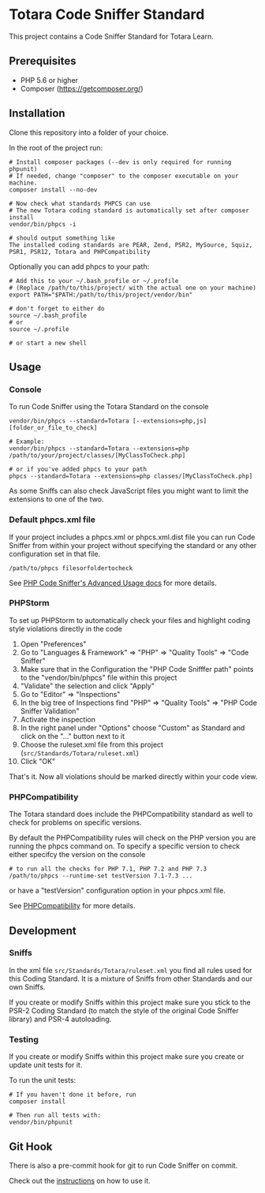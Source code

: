 # Totara Code Sniffer Standard

This project contains a Code Sniffer Standard for Totara Learn.

## Prerequisites

 * PHP 5.6 or higher
 * Composer (https://getcomposer.org/)

## Installation

Clone this repository into a folder of your choice. 

In the root of the project run:
 
```
# Install composer packages (--dev is only required for running phpunit)
# If needed, change "composer" to the composer executable on your machine.
composer install --no-dev

# Now check what standards PHPCS can use
# The new Totara coding standard is automatically set after composer install
vendor/bin/phpcs -i

# should output something like
The installed coding standards are PEAR, Zend, PSR2, MySource, Squiz, PSR1, PSR12, Totara and PHPCompatibility
```
 
Optionally you can add phpcs to your path:

```
# Add this to your ~/.bash_profile or ~/.profile
# (Replace /path/to/this/project/ with the actual one on your machine)
export PATH="$PATH:/path/to/this/project/vendor/bin"

# don't forget to either do
source ~/.bash_profile
# or 
source ~/.profile

# or start a new shell
```

## Usage

### Console

To run Code Sniffer using the Totara Standard on the console 

```
vendor/bin/phpcs --standard=Totara [--extensions=php,js] [folder_or_file_to_check]

# Example:
vendor/bin/phpcs --standard=Totara --extensions=php /path/to/your/project/classes/[MyClassToCheck.php]

# or if you've added phpcs to your path
phpcs --standard=Totara --extensions=php classes/[MyClassToCheck.php]
```

As some Sniffs can also check JavaScript files you might want to limit the extensions to one of the two.

### Default phpcs.xml file

If your project includes a phpcs.xml or phpcs.xml.dist file you can run Code Sniffer from within your project without specifying the standard or any other configuration set in that file.

```
/path/to/phpcs filesorfoldertocheck
```

See [PHP Code Sniffer's Advanced Usage docs](https://github.com/squizlabs/PHP_CodeSniffer/wiki/Advanced-Usage#using-a-default-configuration-file) for more details.

### PHPStorm

To set up PHPStorm to automatically check your files and highlight coding style violations directly in the code 

 1. Open "Preferences"
 2. Go to "Languages & Framework" => "PHP" => "Quality Tools" => "Code Sniffer"
 3. Make sure that in the Configuration the "PHP Code Snifffer path" points to the "vendor/bin/phpcs" file within this project
 4. "Validate" the selection and click "Apply"
 4. Go to "Editor" => "Inspections"
 5. In the big tree of Inspections find "PHP" => "Quality Tools" => "PHP Code Sniffer Validation"
 6. Activate the inspection
 7. In the right panel under "Options" choose "Custom" as Standard and click on the "..." button next to it
 8. Choose the ruleset.xml file from this project (`src/Standards/Totara/ruleset.xml`)
 9. Click "OK"
 
That's it. Now all violations should be marked directly within your code view.

### PHPCompatibility

The Totara standard does include the PHPCompatibility standard as well to check for problems on specific versions.

By default the PHPCompatibility rules will check on the PHP version you are running the phpcs command on. To specify a specific version to check either specifcy the version on the console 

```
# to run all the checks for PHP 7.1, PHP 7.2 and PHP 7.3
/path/to/phpcs --runtime-set testVersion 7.1-7.3 ...
```
or have a "testVersion" configuration option in your phpcs.xml file.

See [PHPCompatibility](https://github.com/PHPCompatibility/PHPCompatibility) for more details.

## Development

### Sniffs

In the xml file `src/Standards/Totara/ruleset.xml` you find all rules used for this Coding Standard. It is a mixture of Sniffs from other Standards and our own Sniffs.

If you create or modify Sniffs within this project make sure you stick to the PSR-2 Coding Standard (to match the style of the original Code Sniffer library) and PSR-4 autoloading.

### Testing

If you create or modify Sniffs within this project make sure you create or update unit tests for it.

To run the unit tests:

```
# If you haven't done it before, run
composer install

# Then run all tests with:
vendor/bin/phpunit
```

## Git Hook

There is also a pre-commit hook for git to run Code Sniffer on commit.

Check out the [instructions](git-hook) on how to use it.